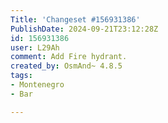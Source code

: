 ```yaml
---
Title: 'Changeset #156931386'
PublishDate: 2024-09-21T23:12:28Z
id: 156931386
user: L29Ah
comment: Add Fire hydrant.
created_by: OsmAnd~ 4.8.5
tags:
- Montenegro
- Bar

---
```

